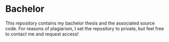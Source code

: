 # Bachelor

This repository contains my bachelor thesis and the associated source code. For reasons of plagiarism, I set the repository to private, but feel free to contact me and request access!
